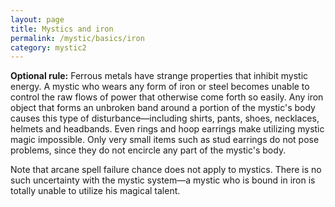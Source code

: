```yaml
---
layout: page
title: Mystics and iron
permalink: /mystic/basics/iron
category: mystic2
---
```

**Optional rule:** Ferrous metals have strange properties that inhibit
mystic energy. A mystic who wears any form of iron or steel becomes
unable to control the raw flows of power that otherwise come forth so
easily. Any iron object that forms an unbroken band around a portion of
the mystic's body causes this type of disturbance—including shirts,
pants, shoes, necklaces, helmets and headbands. Even rings and hoop
earrings make utilizing mystic magic impossible. Only very small items
such as stud earrings do not pose problems, since they do not encircle
any part of the mystic's body.

Note that arcane spell failure chance does not apply to mystics. There
is no such uncertainty with the mystic system—a mystic who is bound in
iron is totally unable to utilize his magical talent.
